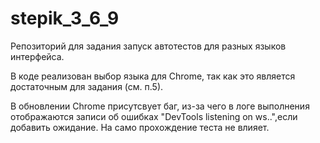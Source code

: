 # stepik_3_6_9
Репозиторий для задания запуск автотестов для разных языков интерфейса.

В коде реализован выбор языка для Chrome, так как это является достаточным для задания (см. п.5).

В обновлении Chrome присутсвует баг, из-за чего в логе выполнения отображаются записи об ошибках "DevTools listening on ws..",если добавить ожидание. На само прохождение теста не влияет.
